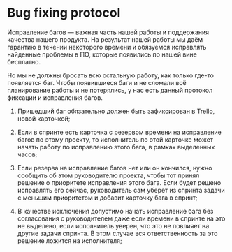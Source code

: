 Bug fixing protocol
===================

Исправление багов &mdash; важная часть нашей работы и поддержания качества
нашего продукта. На результат нашей работы мы даём гарантию в течении некоторого
времени и обязуемся исправлять найденные проблемы в ПО, которые появились по
нашей вине бесплатно.

Но мы не должны бросать всю остальную работу, как только где-то появляется баг.
Чтобы появившиеся баги и не сломали всё планирование работы и не потерялись, у
нас есть данный протокол фиксации и исправления багов.

1. Пришедший баг обязательно должен быть зафиксирован в Trello, новой карточкой;

2. Если в спринте есть карточка с резервом времени на исправление багов по этому
   проекту, то исполнитель по этой карточке может начать работу по исправлению
   этого бага, в рамках выделенных часов;

3. Если резерва на исправление багов нет или он кончился, нужно сообщить об этом
   руководителю проекта, чтобы тот принял решение о приоритете исправления этого
   бага. Если будет решено исправлять его сейчас, руководитель сам уберёт из
   спринта задачи с меньшим приоритетом и добавит карточку бага в спринт;

4. В качестве исключения допустимо начать исправление бага без согласования с
   руководителем даже если времени в спринте на это не выделено, если
   исполнитель уверен, что это не повлияет на другие задачи спринта. В этом
   случае вся ответственность за это решение ложится на исполнителя;
